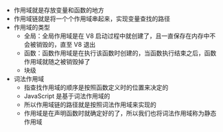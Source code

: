 - 作用域就是存放变量和函数的地方
- 作用域链就是将一个个作用域串起来，实现变量查找的路径
- 作用域的类型
	- 全局：全局作用域是在 V8 启动过程中就创建了，且一直保存在内存中不会被销毁的，直至 V8 退出
	- 函数：函数作用域是在执行该函数时创建的，当函数执行结束之后，函数作用域就随之被销毁掉了
	- 块级
- 词法作用域
	- 指查找作用域的顺序是按照函数定义时的位置来决定的
	- JavaScript 是基于词法作用域的
	- 所以作用域链的路径就是按照词法作用域来实现的
	- 作用域是在声明函数时就确定好的了，所以我们也将词法作用域称为静态作用域
